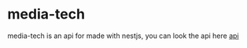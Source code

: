 # media-tech

media-tech is an api for made with nestjs, you can look the api here [api](https://github.com/IlyasBajtit/mediatech/tree/feature/borrows)


